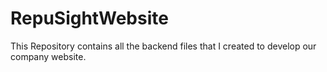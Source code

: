 # RepuSightWebsite
This Repository contains all the backend files that I created to develop our company website.
